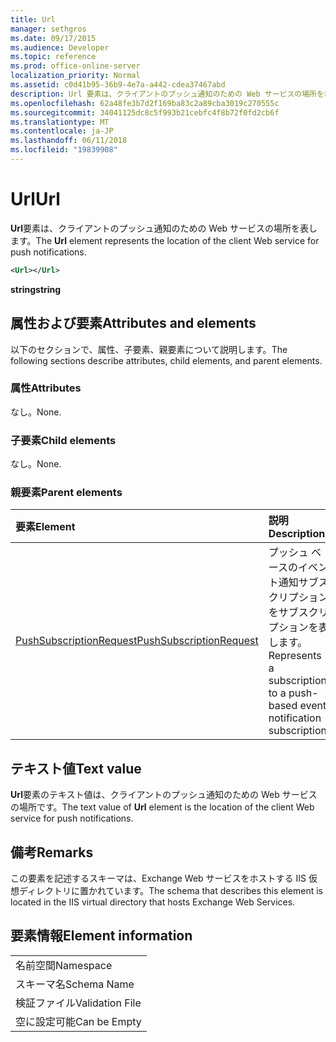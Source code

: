 ```yaml
---
title: Url
manager: sethgros
ms.date: 09/17/2015
ms.audience: Developer
ms.topic: reference
ms.prod: office-online-server
localization_priority: Normal
ms.assetid: c0d41b95-36b9-4e7a-a442-cdea37467abd
description: Url 要素は、クライアントのプッシュ通知のための Web サービスの場所を表します。
ms.openlocfilehash: 62a48fe3b7d2f169ba83c2a89cba3019c270555c
ms.sourcegitcommit: 34041125dc8c5f993b21cebfc4f8b72f0fd2cb6f
ms.translationtype: MT
ms.contentlocale: ja-JP
ms.lasthandoff: 06/11/2018
ms.locfileid: "19839908"
---
```

# <a name="url"></a><span data-ttu-id="ad88a-103">Url</span><span class="sxs-lookup"><span data-stu-id="ad88a-103">Url</span></span>

<span data-ttu-id="ad88a-104">**Url**要素は、クライアントのプッシュ通知のための Web サービスの場所を表します。</span><span class="sxs-lookup"><span data-stu-id="ad88a-104">The **Url** element represents the location of the client Web service for push notifications.</span></span> 
  
```XML
<Url></Url>
```

 <span data-ttu-id="ad88a-105">**string**</span><span class="sxs-lookup"><span data-stu-id="ad88a-105">**string**</span></span>
## <a name="attributes-and-elements"></a><span data-ttu-id="ad88a-106">属性および要素</span><span class="sxs-lookup"><span data-stu-id="ad88a-106">Attributes and elements</span></span>

<span data-ttu-id="ad88a-107">以下のセクションで、属性、子要素、親要素について説明します。</span><span class="sxs-lookup"><span data-stu-id="ad88a-107">The following sections describe attributes, child elements, and parent elements.</span></span>
  
### <a name="attributes"></a><span data-ttu-id="ad88a-108">属性</span><span class="sxs-lookup"><span data-stu-id="ad88a-108">Attributes</span></span>

<span data-ttu-id="ad88a-109">なし。</span><span class="sxs-lookup"><span data-stu-id="ad88a-109">None.</span></span>
  
### <a name="child-elements"></a><span data-ttu-id="ad88a-110">子要素</span><span class="sxs-lookup"><span data-stu-id="ad88a-110">Child elements</span></span>

<span data-ttu-id="ad88a-111">なし。</span><span class="sxs-lookup"><span data-stu-id="ad88a-111">None.</span></span>
  
### <a name="parent-elements"></a><span data-ttu-id="ad88a-112">親要素</span><span class="sxs-lookup"><span data-stu-id="ad88a-112">Parent elements</span></span>

|<span data-ttu-id="ad88a-113">**要素**</span><span class="sxs-lookup"><span data-stu-id="ad88a-113">**Element**</span></span>|<span data-ttu-id="ad88a-114">**説明**</span><span class="sxs-lookup"><span data-stu-id="ad88a-114">**Description**</span></span>|
|:-----|:-----|
|[<span data-ttu-id="ad88a-115">PushSubscriptionRequest</span><span class="sxs-lookup"><span data-stu-id="ad88a-115">PushSubscriptionRequest</span></span>](pushsubscriptionrequest.md) <br/> |<span data-ttu-id="ad88a-116">プッシュ ベースのイベント通知サブスクリプションをサブスクリプションを表します。</span><span class="sxs-lookup"><span data-stu-id="ad88a-116">Represents a subscription to a push-based event notification subscription.</span></span>  <br/> |
   
## <a name="text-value"></a><span data-ttu-id="ad88a-117">テキスト値</span><span class="sxs-lookup"><span data-stu-id="ad88a-117">Text value</span></span>

<span data-ttu-id="ad88a-118">**Url**要素のテキスト値は、クライアントのプッシュ通知のための Web サービスの場所です。</span><span class="sxs-lookup"><span data-stu-id="ad88a-118">The text value of **Url** element is the location of the client Web service for push notifications.</span></span> 
  
## <a name="remarks"></a><span data-ttu-id="ad88a-119">備考</span><span class="sxs-lookup"><span data-stu-id="ad88a-119">Remarks</span></span>

<span data-ttu-id="ad88a-120">この要素を記述するスキーマは、Exchange Web サービスをホストする IIS 仮想ディレクトリに置かれています。</span><span class="sxs-lookup"><span data-stu-id="ad88a-120">The schema that describes this element is located in the IIS virtual directory that hosts Exchange Web Services.</span></span>
  
## <a name="element-information"></a><span data-ttu-id="ad88a-121">要素情報</span><span class="sxs-lookup"><span data-stu-id="ad88a-121">Element information</span></span>

||
|:-----|
|<span data-ttu-id="ad88a-122">名前空間</span><span class="sxs-lookup"><span data-stu-id="ad88a-122">Namespace</span></span>  <br/> |
|<span data-ttu-id="ad88a-123">スキーマ名</span><span class="sxs-lookup"><span data-stu-id="ad88a-123">Schema Name</span></span>  <br/> |
|<span data-ttu-id="ad88a-124">検証ファイル</span><span class="sxs-lookup"><span data-stu-id="ad88a-124">Validation File</span></span>  <br/> |
|<span data-ttu-id="ad88a-125">空に設定可能</span><span class="sxs-lookup"><span data-stu-id="ad88a-125">Can be Empty</span></span>  <br/> |
   

